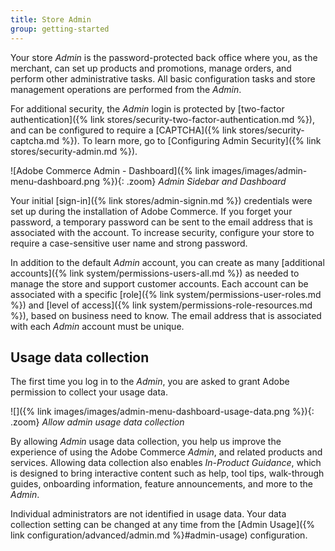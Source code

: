 ```yaml
---
title: Store Admin
group: getting-started
---
```


Your store _Admin_ is the password-protected back office where you, as the merchant, can set up products and promotions, manage orders, and perform other administrative tasks. All basic configuration tasks and store management operations are performed from the _Admin_.

For additional security, the _Admin_ login is protected by [two-factor authentication]({% link stores/security-two-factor-authentication.md %}), and can be configured to require a [CAPTCHA]({% link stores/security-captcha.md %}). To learn more, go to [Configuring Admin Security]({% link stores/security-admin.md %}).

![Adobe Commerce Admin - Dashboard]({% link images/images/admin-menu-dashboard.png %}){: .zoom}
_Admin Sidebar and Dashboard_

Your initial [sign-in]({% link stores/admin-signin.md %}) credentials were set up during the installation of Adobe Commerce. If you forget your password, a temporary password can be sent to the email address that is associated with the account. To increase security, configure your store to require a case-sensitive user name and strong password.

In addition to the default _Admin_ account, you can create as many [additional accounts]({% link system/permissions-users-all.md %}) as needed to manage the store and support customer accounts. Each account can be associated with a specific [role]({% link system/permissions-user-roles.md %}) and [level of access]({% link system/permissions-role-resources.md %}), based on business need to know. The email address that is associated with each _Admin_ account must be unique.

## Usage data collection

The first time you log in to the _Admin_, you are asked to grant Adobe permission to collect your usage data.

![]({% link images/images/admin-menu-dashboard-usage-data.png %}){: .zoom}
_Allow admin usage data collection_

By allowing _Admin_ usage data collection, you help us improve the experience of using the Adobe Commerce _Admin_, and related products and services. Allowing data collection also enables _In-Product Guidance_, which is designed to bring interactive content such as help, tool tips, walk-through guides, onboarding information, feature announcements, and more to the _Admin_.

Individual administrators are not identified in usage data. Your data collection setting can be changed at any time from the [Admin Usage]({% link configuration/advanced/admin.md %}#admin-usage) configuration.
